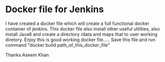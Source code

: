# Docker file for Jenkins
I have created a docker file which will create a full functional docker container of jenkins. This docker file also install
other useful utilities, also install Java8 and create a directory /data and maps that to user working diretory. Enjoy this is
good working docker file..... Save this file and run command "docker build path_of_this_docker_file"
  
Thanks Aseem Khan
